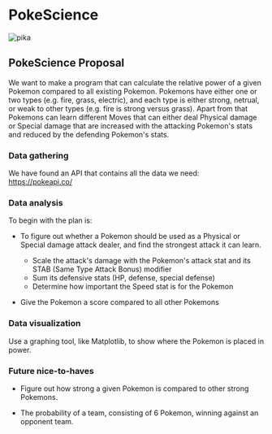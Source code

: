 # PokeScience

![pika](https://user-images.githubusercontent.com/58971957/201761340-5ecabcbc-c7a0-4631-8761-2621b598c1f6.jpg)

## PokeScience Proposal

We want to make a program that can calculate the relative power of a given Pokemon compared to all existing Pokemon. Pokemons have either one or two types (e.g. fire, grass, electric), and each type is either strong, netrual, or weak to other types (e.g. fire is strong versus grass). Apart from that Pokemons can learn different Moves that can either deal Physical damage or Special damage that are increased with the attacking Pokemon's stats and reduced by the defending Pokemon's stats.

### Data gathering

We have found an API that contains all the data we need: <https://pokeapi.co/>

### Data analysis

To begin with the plan is:

- To figure out whether a Pokemon should be used as a Physical or Special damage attack dealer, and find the strongest attack it can learn.
  - Scale the attack's damage with the Pokemon's attack stat and its STAB (Same Type Attack Bonus) modifier
  - Sum its defensive stats (HP, defense, special defense)
  - Determine how important the Speed stat is for the Pokemon

- Give the Pokemon a score compared to all other Pokemons

### Data visualization

Use a graphing tool, like Matplotlib, to show where the Pokemon is placed in power.

### Future nice-to-haves

- Figure out how strong a given Pokemon is compared to other strong Pokemons.

- The probability of a team, consisting of 6 Pokemon, winning against an opponent team.

